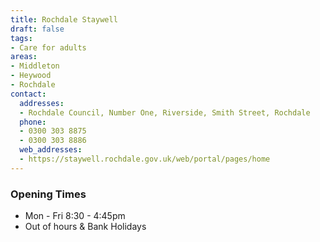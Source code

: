 ```yaml
---
title: Rochdale Staywell
draft: false
tags:
- Care for adults
areas:
- Middleton
- Heywood
- Rochdale
contact:
  addresses:
  - Rochdale Council, Number One, Riverside, Smith Street, Rochdale
  phone:
  - 0300 303 8875
  - 0300 303 8886
  web_addresses:
  - https://staywell.rochdale.gov.uk/web/portal/pages/home
---
```


### Opening Times
* Mon - Fri 8:30 - 4:45pm
* Out of hours  & Bank Holidays

